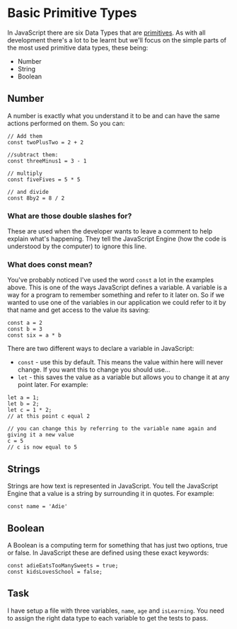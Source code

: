 # Basic Primitive Types

In JavaScript there are six Data Types that are [primitives](https://developer.mozilla.org/en-US/docs/Glossary/Primitive). As with all development there's a lot to be learnt but we'll focus on the simple parts of the most used primitive data types, these being:

-   Number
-   String
-   Boolean

## Number

A number is exactly what you understand it to be and can have the same actions performed on them. So you can:

```
// Add them
const twoPlusTwo = 2 + 2

//subtract them:
const threeMinus1 = 3 - 1

// multiply
const fiveFives = 5 * 5

// and divide
const 8by2 = 8 / 2
```

### What are those double slashes for?

These are used when the developer wants to leave a comment to help explain what's happening. They tell the JavaScript Engine (how the code is understood by the computer) to ignore this line.

### What does const mean?

You've probably noticed I've used the word `const` a lot in the examples above. This is one of the ways JavaScript defines a variable. A variable is a way for a program to remember something and refer to it later on. So if we wanted to use one of the variables in our application we could refer to it by that name and get access to the value its saving:

```
const a = 2
const b = 3
const six = a * b
```

There are two different ways to declare a variable in JavaScript:

-   `const` - use this by default. This means the value within here will never change. If you want this to change you should use...
-   `let` - this saves the value as a variable but allows you to change it at any point later. For example:

```
let a = 1;
let b = 2;
let c = 1 * 2;
// at this point c equal 2

// you can change this by referring to the variable name again and giving it a new value
c = 5
// c is now equal to 5
```

## Strings

Strings are how text is represented in JavaScript. You tell the JavaScript Engine that a value is a string by surrounding it in quotes. For example:

```
const name = 'Adie'
```

## Boolean

A Boolean is a computing term for something that has just two options, true or false. In JavaScript these are defined using these exact keywords:

```
const adieEatsTooManySweets = true;
const kidsLovesSchool = false;
```

## Task

I have setup a file with three variables, `name`, `age` and `isLearning`. You need to assign the right data type to each variable to get the tests to pass.
